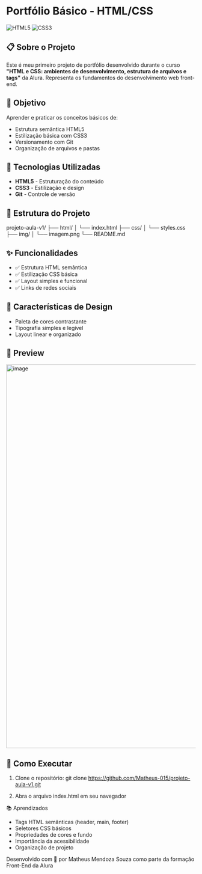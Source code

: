 # Portfólio Básico - HTML/CSS

![HTML5](https://img.shields.io/badge/HTML5-E34F26?style=for-the-badge&logo=html5&logoColor=white)
![CSS3](https://img.shields.io/badge/CSS3-1572B6?style=for-the-badge&logo=css3&logoColor=white)

## 📋 Sobre o Projeto

Este é meu primeiro projeto de portfólio desenvolvido durante o curso **"HTML e CSS: ambientes de desenvolvimento, estrutura de arquivos e tags"** da Alura. Representa os fundamentos do desenvolvimento web front-end.

## 🎯 Objetivo

Aprender e praticar os conceitos básicos de:
- Estrutura semântica HTML5
- Estilização básica com CSS3
- Versionamento com Git
- Organização de arquivos e pastas

## 🚀 Tecnologias Utilizadas

- **HTML5** - Estruturação do conteúdo
- **CSS3** - Estilização e design
- **Git** - Controle de versão

## 📁 Estrutura do Projeto
projeto-aula-v1/
├── html/
│ └── index.html
├── css/
│ └── styles.css
├── img/
│ └── imagem.png
└── README.md


## ✨ Funcionalidades

- ✅ Estrutura HTML semântica
- ✅ Estilização CSS básica
- ✅ Layout simples e funcional
- ✅ Links de redes sociais

## 🎨 Características de Design

- Paleta de cores contrastante
- Tipografia simples e legível
- Layout linear e organizado

## 📸 Preview

<img width="1919" height="1021" alt="image" src="https://github.com/user-attachments/assets/de833b27-ddc9-49af-a34e-08d49044c932" />


## 🔧 Como Executar

1. Clone o repositório:
git clone https://github.com/Matheus-015/projeto-aula-v1.git

2. Abra o arquivo index.html em seu navegador

📚 Aprendizados
- Tags HTML semânticas (header, main, footer)
- Seletores CSS básicos
- Propriedades de cores e fundo
- Importância da acessibilidade
- Organização de projeto


Desenvolvido com 💙 por Matheus Mendoza Souza como parte da formação Front-End da Alura
